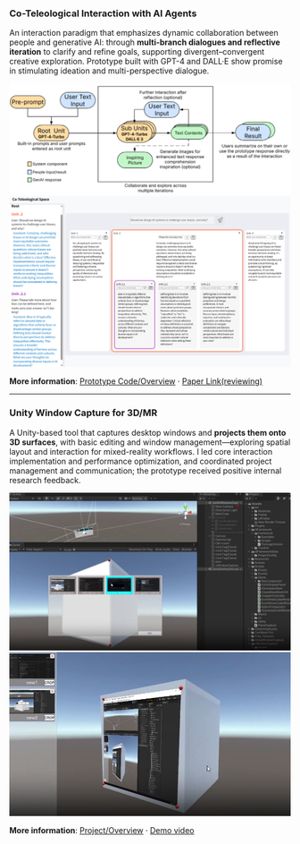### Co-Teleological Interaction with AI Agents
An interaction paradigm that emphasizes dynamic collaboration between people and generative AI: through **multi-branch dialogues and reflective iteration** to clarify and refine goals, supporting divergent–convergent creative exploration. Prototype built with GPT-4 and DALL·E show promise in stimulating ideation and multi-perspective dialogue.

![Prototype UI preview](static/assets/img/Flow_Figure-3.webp) ![Interaction flow diagram](static/assets/img/screenshot2.webp)

**More information**: [Prototype Code/Overview](https://github.com/LordBounty/Co-teleological-Space) · [Paper Link(reviewing)]() 

---

### Unity Window Capture for 3D/MR
A Unity-based tool that captures desktop windows and **projects them onto 3D surfaces**, with basic editing and window management—exploring spatial layout and interaction for mixed-reality workflows. I led core interaction implementation and performance optimization, and coordinated project management and communication; the prototype received positive internal research feedback.

![Window projected onto a 3D object](static/assets/img/unity-1.png) ![Editing and management UI](static/assets/img/unity-2.png)

**More information**: [Project/Overview](https://github.com/LordBounty/UnityWindowCapture?tab=readme-ov-file)  ·  [Demo video](https://github.com/WearableComputerLab/UnityWindowManagement/issues/1)





